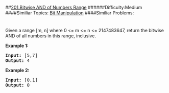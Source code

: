 ##[201.Bitwise AND of Numbers Range](https://leetcode.com/problems/bitwise-and-of-numbers-range/description/ "201.Bitwise AND of Numbers Range")
######Difficulty:Medium
####Similiar Topics:
  [Bit Manipulation](https://leetcode.com//tag/bit-manipulation)
####Similiar Problems:

<div class="question-description__3U1T" style="padding-top: 10px;"><div><p>Given a range [m, n] where 0 &lt;= m &lt;= n &lt;= 2147483647, return the bitwise AND of all numbers in this range, inclusive.</p>

<p><strong>Example 1:</strong></p>

<pre><strong>Input:</strong> [5,7]
<strong>Output:</strong> 4
</pre>

<p><strong>Example 2:</strong></p>

<pre><strong>Input:</strong> [0,1]
<strong>Output:</strong> 0</pre>
</div></div><div> </div><div> </div><div> </div><div> </div><div> </div><div> </div><div> </div><div> </div><div> </div><div> </div><div> </div><div> </div><div> </div><div> </div><div> </div><div> </div><div> </div><div> </div><div> </div><div> </div><div> </div><div> </div><div> </div><div> </div><div> </div><div> </div><div> </div><div> </div><div> </div><div> </div><div> </div><div> </div><div> </div><div> </div><div> </div><div> </div><div> </div><div> </div><div> </div><div> </div><div> </div><div> </div><div> </div><div> </div><div> </div><div> </div><div> </div><div> </div><div> </div><div> </div><div> </div><div> </div><div> </div><div> </div><div> </div><div> </div><div> </div><div> </div><div> </div><div> </div><div> </div><div> </div><div> </div><div> </div><div> </div><div> </div><div> </div><div> </div><div> </div><div> </div><div> </div><div> </div><div> </div><div> </div><div> </div><div> </div><div> </div><div> </div><div> </div><div> </div><div> </div><div> </div><div> </div><div> </div><div> </div><div> </div><div> </div><div> </div><div> </div><div> </div><div> </div><div> </div><div> </div><div> </div><div> </div><div> </div><div> </div><div> </div><div> </div><div> </div><div> </div><div> </div><div> </div><div> </div><div> </div><div> </div><div> </div><div> </div><div> </div><div> </div><div> </div><div> </div>